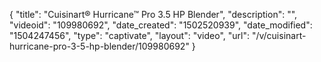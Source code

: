{
    "title": "Cuisinart&reg; Hurricane&trade; Pro 3.5 HP Blender",
    "description": "",
    "videoid": "109980692",
    "date_created": "1502520939",
    "date_modified": "1504247456",
    "type": "captivate",
    "layout": "video",
    "url": "\/v\/cuisinart-hurricane-pro-3-5-hp-blender\/109980692"
}